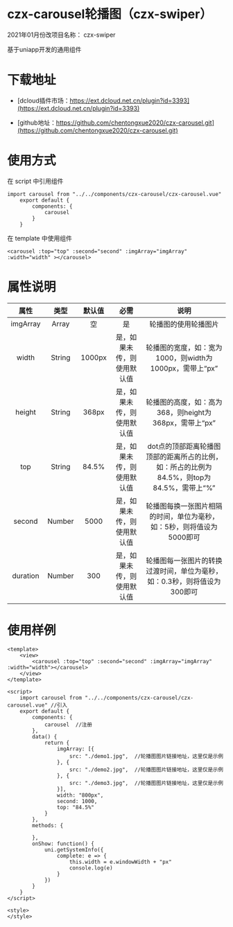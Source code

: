 # czx-carousel轮播图（czx-swiper）

2021年01月份改项目名称：
czx-swiper

基于uniapp开发的通用组件
# 下载地址
- [dcloud插件市场：https://ext.dcloud.net.cn/plugin?id=3393](https://ext.dcloud.net.cn/plugin?id=3393)

- [github地址：https://github.com/chentongxue2020/czx-carousel.git](https://github.com/chentongxue2020/czx-carousel.git)
# 使用方式
在 script 中引用组件
```
import carousel from "../../components/czx-carousel/czx-carousel.vue"
	export default {
		components: {
			carousel
		}
    }
```
在 template 中使用组件
```
<carousel :top="top" :second="second" :imgArray="imgArray" :width="width" ></carousel>
```
# 属性说明

| 属性 | 类型 | 默认值 | 必需 | 说明 |
| :----: | :----: | :----: | :----: | :----: |
| imgArray | Array | 空 | 是 | 轮播图的使用轮播图片 |
| width | String | 1000px | 是，如果未传，则使用默认值 | 轮播图的宽度，如：宽为1000，则width为1000px，需带上“px” |
| height | String | 368px | 是，如果未传，则使用默认值  | 轮播图的高度，如：高为368，则height为368px，需带上“px” |
| top | String | 84.5% | 是，如果未传，则使用默认值  | dot点的顶部距离轮播图顶部的距离所占的比例，如：所占的比例为84.5%，则top为84.5%，需带上“%” |
| second | Number | 5000 | 是，如果未传，则使用默认值  | 轮播图每换一张图片相隔的时间，单位为毫秒，如：5秒，则将值设为5000即可 |
| duration | Number | 300 | 是，如果未传，则使用默认值  | 轮播图每一张图片的转换过渡时间，单位为毫秒，如：0.3秒，则将值设为300即可 |

# 使用样例
```
<template>
	<view>
		<carousel :top="top" :second="second" :imgArray="imgArray" :width="width"></carousel>
	</view>
</template>

<script>
	import carousel from "../../components/czx-carousel/czx-carousel.vue" //引入
	export default {
		components: {
			carousel  //注册
		},
		data() {
			return {
				imgArray: [{
					src: "./demo1.jpg",  //轮播图图片链接地址，这里仅是示例
				}, {
					src: "./demo2.jpg",  //轮播图图片链接地址，这里仅是示例
				}, {
					src: "./demo3.jpg",  //轮播图图片链接地址，这里仅是示例
				}],
				width: "800px",
				second: 1000,
				top: "84.5%"
			}
		},
		methods: {

		},
		onShow: function() {
			uni.getSystemInfo({
				complete: e => {
					this.width = e.windowWidth + "px"
					console.log(e)
				}
			})
		}
	}
</script>

<style>
</style>

```

